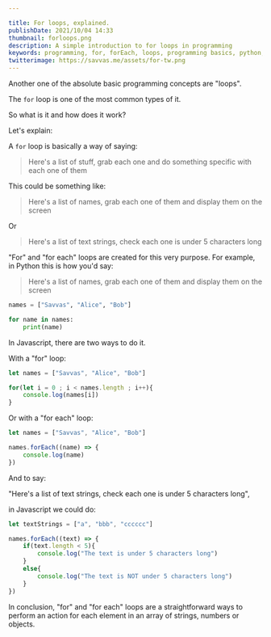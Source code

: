 ```yaml
---

title: For loops, explained.
publishDate: 2021/10/04 14:33
thumbnail: forloops.png
description: A simple introduction to for loops in programming
keywords: programming, for, forEach, loops, programming basics, python, javascript
twitterimage: https://savvas.me/assets/for-tw.png
---
```


Another one of the absolute basic programming concepts are "loops".

The `for` loop is one of the most common types of it.

So what is it and how does it work?

Let's explain:

A `for` loop is basically a way of saying:

> Here's a list of stuff, grab each one and do something specific with each one of them

This could be something like:

> Here's a list of names, grab each one of them and display them on the screen

Or

> Here's a list of text strings, check each one is under 5 characters long

"For" and "for each" loops are created for this very purpose. For example, in Python this is how you'd say:

> Here's a list of names, grab each one of them and display them on the screen

```py
names = ["Savvas", "Alice", "Bob"]

for name in names:
    print(name)
```

In Javascript, there are two ways to do it.

With a "for" loop:

```js
let names = ["Savvas", "Alice", "Bob"]

for(let i = 0 ; i < names.length ; i++){
    console.log(names[i])
}
```

Or with a "for each" loop:

```js
let names = ["Savvas", "Alice", "Bob"]

names.forEach((name) => {
    console.log(name)
})
```

And to say:

"Here's a list of text strings, check each one is under 5 characters long",

in Javascript we could do:

```js
let textStrings = ["a", "bbb", "cccccc"]

names.forEach((text) => {
    if(text.length < 5){
        console.log("The text is under 5 characters long")
    }
    else{
        console.log("The text is NOT under 5 characters long")
    }
})
```

In conclusion, "for" and "for each" loops are a straightforward ways to perform an action for each element in an array of strings, numbers or objects.